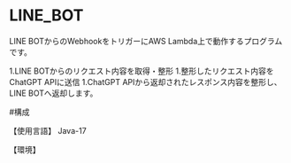 # LINE_BOT

LINE BOTからのWebhookをトリガーにAWS Lambda上で動作するプログラムです。

1.LINE BOTからのリクエスト内容を取得・整形
1.整形したリクエスト内容をChatGPT APIに送信
1.ChatGPT APIから返却されたレスポンス内容を整形し、LINE BOTへ返却します。


#構成

【使用言語】
Java-17

【環境】

